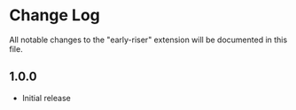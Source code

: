 # Change Log
All notable changes to the "early-riser" extension will be documented in this file.

## 1.0.0 
- Initial release
